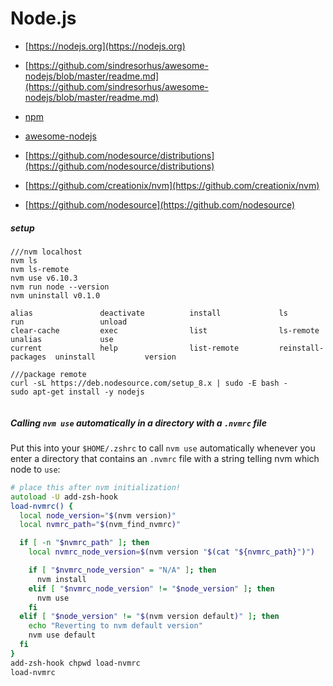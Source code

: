 # Node.js

* [https://nodejs.org](https://nodejs.org)
* [https://github.com/sindresorhus/awesome-nodejs/blob/master/readme.md](https://github.com/sindresorhus/awesome-nodejs/blob/master/readme.md)

* [npm](npm.md)
* [awesome-nodejs](node_awesome.md)
* [https://github.com/nodesource/distributions](https://github.com/nodesource/distributions)
* [https://github.com/creationix/nvm](https://github.com/creationix/nvm)
* [https://github.com/nodesource](https://github.com/nodesource)




##### setup

```
///nvm localhost
nvm ls
nvm ls-remote
nvm use v6.10.3
nvm run node --version
nvm uninstall v0.1.0

alias               deactivate          install             ls                  run                 unload
clear-cache         exec                list                ls-remote           unalias             use
current             help                list-remote         reinstall-packages  uninstall           version

///package remote
curl -sL https://deb.nodesource.com/setup_8.x | sudo -E bash -
sudo apt-get install -y nodejs


```


##### Calling `nvm use` automatically in a directory with a `.nvmrc` file

Put this into your `$HOME/.zshrc` to call `nvm use` automatically whenever you enter a directory that contains an
`.nvmrc` file with a string telling nvm which node to `use`:

```zsh
# place this after nvm initialization!
autoload -U add-zsh-hook
load-nvmrc() {
  local node_version="$(nvm version)"
  local nvmrc_path="$(nvm_find_nvmrc)"

  if [ -n "$nvmrc_path" ]; then
    local nvmrc_node_version=$(nvm version "$(cat "${nvmrc_path}")")

    if [ "$nvmrc_node_version" = "N/A" ]; then
      nvm install
    elif [ "$nvmrc_node_version" != "$node_version" ]; then
      nvm use
    fi
  elif [ "$node_version" != "$(nvm version default)" ]; then
    echo "Reverting to nvm default version"
    nvm use default
  fi
}
add-zsh-hook chpwd load-nvmrc
load-nvmrc
```
